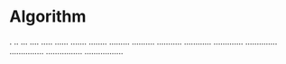 # Algorithm

.
..
...
....
.....
......
.......
........
.........
..........
...........
............
.............
..............
...............
................
.................
